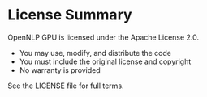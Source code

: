 # License Summary

OpenNLP GPU is licensed under the Apache License 2.0.

- You may use, modify, and distribute the code
- You must include the original license and copyright
- No warranty is provided

See the LICENSE file for full terms. 